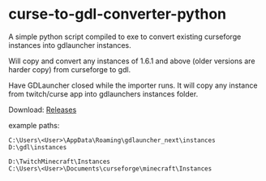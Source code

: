 # curse-to-gdl-converter-python
A simple python script compiled to exe to convert existing curseforge instances into gdlauncher instances.

Will copy and convert any instances of 1.6.1 and above (older versions are harder copy) from curseforge to gdl.  

Have GDLauncher closed while the importer runs. It will copy any instance from twitch/curse app into gdlaunchers instances folder.

Download: [Releases](https://github.com/TOLoneWolf/curse-to-gdl-converter-python/releases)


example paths:  

`C:\Users\<User>\AppData\Roaming\gdlauncher_next\instances`  
`D:\gdl\instances`  

`D:\TwitchMinecraft\Instances`  
`C:\Users\<User>\Documents\curseforge\minecraft\Instances`  
